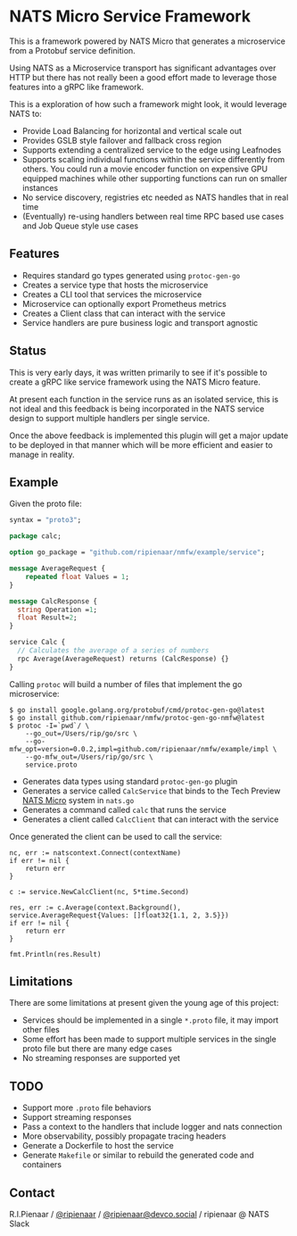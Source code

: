 # NATS Micro Service Framework

This is a framework powered by NATS Micro that generates a microservice from a Protobuf service definition.

Using NATS as a Microservice transport has significant advantages over HTTP but there has not really
been a good effort made to leverage those features into a gRPC like framework. 

This is a exploration of how such a framework might look, it would leverage NATS to:

 * Provide Load Balancing for horizontal and vertical scale out
 * Provides GSLB style failover and fallback cross region
 * Supports extending a centralized service to the edge using Leafnodes
 * Supports scaling individual functions within the service differently from others. You could run a movie encoder function on expensive GPU equipped machines while other supporting functions can run on smaller instances
 * No service discovery, registries etc needed as NATS handles that in real time
 * (Eventually) re-using handlers between real time RPC based use cases and Job Queue style use cases

## Features

 * Requires standard go types generated using `protoc-gen-go`
 * Creates a service type that hosts the microservice
 * Creates a CLI tool that services the microservice
 * Microservice can optionally export Prometheus metrics
 * Creates a Client class that can interact with the service
 * Service handlers are pure business logic and transport agnostic

## Status

This is very early days, it was written primarily to see if it's possible to create a gRPC like
service framework using the NATS Micro feature.

At present each function in the service runs as an isolated service, this is not ideal and this
feedback is being incorporated in the NATS service design to support multiple handlers per single
service.

Once the above feedback is implemented this plugin will get a major update to be deployed in that manner
which will be more efficient and easier to manage in reality.

## Example

Given the proto file:

```protobuf
syntax = "proto3";

package calc;

option go_package = "github.com/ripienaar/nmfw/example/service";

message AverageRequest {
    repeated float Values = 1;
}

message CalcResponse {
  string Operation =1;
  float Result=2;
}

service Calc {
  // Calculates the average of a series of numbers
  rpc Average(AverageRequest) returns (CalcResponse) {}
}
```

Calling `protoc` will build a number of files that implement the go microservice:

```nohighlight
$ go install google.golang.org/protobuf/cmd/protoc-gen-go@latest     
$ go install github.com/ripienaar/nmfw/protoc-gen-go-nmfw@latest
$ protoc -I=`pwd`/ \
    --go_out=/Users/rip/go/src \
    --go-mfw_opt=version=0.0.2,impl=github.com/ripienaar/nmfw/example/impl \
    --go-mfw_out=/Users/rip/go/src \
    service.proto
```

 * Generates data types using standard `protoc-gen-go` plugin
 * Generates a service called `CalcService` that binds to the Tech Preview [NATS Micro](https://github.com/nats-io/nats-architecture-and-design/blob/main/adr/ADR-32.md) system in `nats.go`
 * Generates a command called `calc` that runs the service
 * Generates a client called `CalcClient` that can interact with the service

Once generated the client can be used to call the service:

```golang
nc, err := natscontext.Connect(contextName)
if err != nil {
    return err
}

c := service.NewCalcClient(nc, 5*time.Second)

res, err := c.Average(context.Background(), service.AverageRequest{Values: []float32{1.1, 2, 3.5}})
if err != nil {
    return err
}

fmt.Println(res.Result)
```

## Limitations

There are some limitations at present given the young age of this project:

 * Services should be implemented in a single `*.proto` file, it may import other files
 * Some effort has been made to support multiple services in the single proto file but there are many edge cases
 * No streaming responses are supported yet

## TODO

 * Support more `.proto` file behaviors
 * Support streaming responses
 * Pass a context to the handlers that include logger and nats connection
 * More observability, possibly propagate tracing headers
 * Generate a Dockerfile to host the service
 * Generate `Makefile` or similar to rebuild the generated code and containers

## Contact

R.I.Pienaar / [@ripienaar](https://twitter.com/ripienaar) / [@ripienaar@devco.social](https://devco.social/@ripienaar) / ripienaar @ NATS Slack
